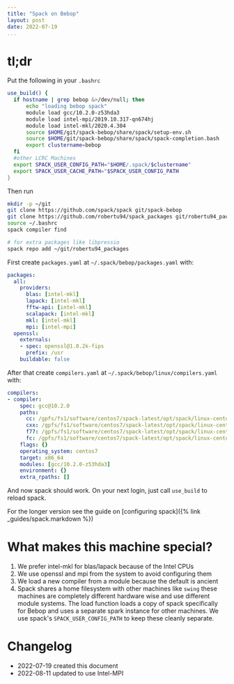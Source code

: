 ```yaml
---
title: "Spack on Bebop"
layout: post
date: 2022-07-19
...
```


# tl;dr

Put the following in your `.bashrc`

```bash
use_build() {
  if hostname | grep bebop &>/dev/null; then
      echo "loading bebop spack"
      module load gcc/10.2.0-z53hda3
      module load intel-mpi/2019.10.317-qn674hj
      module load intel-mkl/2020.4.304
      source $HOME/git/spack-bebop/share/spack/setup-env.sh
      source $HOME/git/spack-bebop/share/spack/spack-completion.bash
      export clustername=bebop
  fi
  #other LCRC Machines
  export SPACK_USER_CONFIG_PATH="$HOME/.spack/$clustername"
  export SPACK_USER_CACHE_PATH="$SPACK_USER_CONFIG_PATH
}
```

Then run

```bash
mkdir -p ~/git
git clone https://github.com/spack/spack git/spack-bebop
git clone https://github.com/robertu94/spack_packages git/robertu94_packages
source ~/.bashrc
spack compiler find

# for extra packages like libpressio
spack repo add ~/git/robertu94_packages
```



First create `packages.yaml` at `~/.spack/bebop/packages.yaml` with:

```yaml
packages:
  all:
    providers:
      blas: [intel-mkl]
      lapack: [intel-mkl]
      fftw-api: [intel-mkl]
      scalapack: [intel-mkl]
      mkl: [intel-mkl]
      mpi: [intel-mpi]
  openssl:
    externals:
    - spec: openssl@1.0.2k-fips
      prefix: /usr
    buildable: false
```

After that create `compilers.yaml` at `~/.spack/bebop/linux/compilers.yaml` with:

```yaml
compilers:
- compiler:
    spec: gcc@10.2.0
    paths:
      cc: /gpfs/fs1/software/centos7/spack-latest/opt/spack/linux-centos7-x86_64/gcc-6.5.0/gcc-10.2.0-z53hda3/bin/gcc
      cxx: /gpfs/fs1/software/centos7/spack-latest/opt/spack/linux-centos7-x86_64/gcc-6.5.0/gcc-10.2.0-z53hda3/bin/g++
      f77: /gpfs/fs1/software/centos7/spack-latest/opt/spack/linux-centos7-x86_64/gcc-6.5.0/gcc-10.2.0-z53hda3/bin/gfortran
      fc: /gpfs/fs1/software/centos7/spack-latest/opt/spack/linux-centos7-x86_64/gcc-6.5.0/gcc-10.2.0-z53hda3/bin/gfortran
    flags: {}
    operating_system: centos7
    target: x86_64
    modules: [gcc/10.2.0-z53hda3]
    environment: {}
    extra_rpaths: []
```

And now spack should work.  On your next login, just call `use_build` to reload spack.

For the longer version see the guide on [configuring spack]({% link _guides/spack.markdown %})

# What makes this machine special?

1. We prefer intel-mkl for blas/lapack because of the Intel CPUs
2. We use openssl and mpi from the system to avoid configuring them
3. We load a new compiler from a module because the default is ancient
4. Spack shares a home filesystem with other machines like `swing`  these
   machines are completely different hardware wise and use different module
   systems.  The load function loads a copy of spack specifically for Bebop and uses
   a separate spark instance for other machines.  We use spack's `SPACK_USER_CONFIG_PATH` 
   to keep these cleanly separate.

# Changelog

+ 2022-07-19 created this document
+ 2022-08-11 updated to use Intel-MPI
